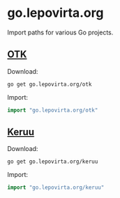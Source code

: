 # go.lepovirta.org

Import paths for various Go projects.

## [OTK](https://github.com/jpallari/otk)

Download:

```shell
go get go.lepovirta.org/otk
```

Import:

```go
import "go.lepovirta.org/otk"
```

## [Keruu](https://github.com/jpallari/keruu)

Download:

```shell
go get go.lepovirta.org/keruu
```

Import:

```go
import "go.lepovirta.org/keruu"
```

